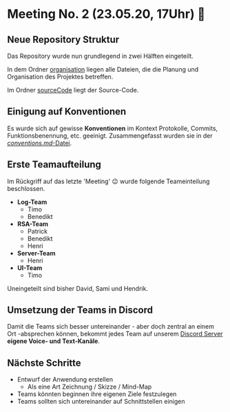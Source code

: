 # Meeting No. 2 (23.05.20, 17Uhr) 🚀

## Neue Repository Struktur

Das Repository wurde nun grundlegend in zwei Hälften eingeteilt.

In dem Ordner [organisation](https://github.com/STAMACODING/RSA-App/tree/master/organization) liegen alle Dateien, die die Planung und Organisation des Projektes betreffen.

Im Ordner [sourceCode](https://github.com/STAMACODING/RSA-App/tree/master/sourceCode) liegt der Source-Code.

## Einigung auf Konventionen

Es wurde sich auf gewisse **Konventionen** im Kontext Protokolle, Commits, Funktionsbenennung, etc. geeinigt. Zusammengefasst wurden sie in der [_conventions.md_-Datei](https://github.com/STAMACODING/RSA-App/blob/master/organization/conventions.md).

## Erste Teamaufteilung

Im Rückgriff auf das letzte 'Meeting' 😉 wurde folgende Teameinteilung beschlossen.

- **Log-Team**
  - Timo
  - Benedikt
- **RSA-Team**
  - Patrick
  - Benedikt
  - Henri
- **Server-Team**
  - Henri
- **UI-Team**
  - Timo

Uneingeteilt sind bisher David, Sami und Hendrik.

## Umsetzung der Teams in Discord

Damit die Teams sich besser untereinander - aber doch zentral an einem Ort -absprechen können, bekommt jedes Team auf unserem [Discord Server](https://discord.gg/3Gzh3W) **eigene Voice- und Text-Kanäle**.

## Nächste Schritte

- Entwurf der Anwendung erstellen
  - Als eine Art Zeichnung / Skizze / Mind-Map
- Teams könnten beginnen ihre eigenen Ziele festzulegen
- Teams sollten sich untereinander auf Schnittstellen einigen

